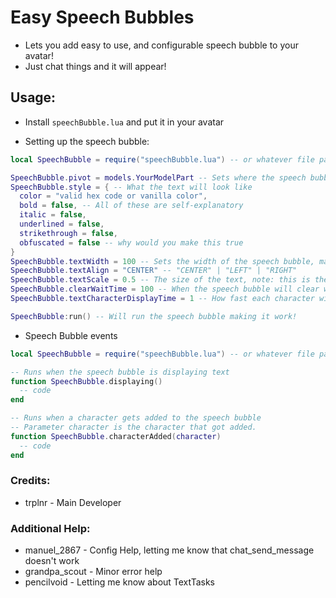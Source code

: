 # Easy Speech Bubbles
- Lets you add easy to use, and configurable speech bubble to your avatar!
- Just chat things and it will appear!

## Usage:
- Install `speechBubble.lua` and put it in your avatar

- Setting up the speech bubble:
```lua
local SpeechBubble = require("speechBubble.lua") -- or whatever file path you chose

SpeechBubble.pivot = models.YourModelPart -- Sets where the speech bubble will appear
SpeechBubble.style = { -- What the text will look like
  color = "valid hex code or vanilla color",
  bold = false, -- All of these are self-explanatory
  italic = false,
  underlined = false,
  strikethrough = false,
  obfuscated = false -- why would you make this true
}
SpeechBubble.textWidth = 100 -- Sets the width of the speech bubble, making it wrap
SpeechBubble.textAlign = "CENTER" -- "CENTER" | "LEFT" | "RIGHT"
SpeechBubble.textScale = 0.5 -- The size of the text, note: this is the best scale for word wrap, will fix this tomorrow
SpeechBubble.clearWaitTime = 100 -- When the speech bubble will clear when it is done displaying the text, This is dependent on SpeechBubble.textCharacterDisplayTime
SpeechBubble.textCharacterDisplayTime = 1 -- How fast each character will display on the text bubble, in ticks

SpeechBubble:run() -- Will run the speech bubble making it work!
```
- Speech Bubble events
```lua
local SpeechBubble = require("speechBubble.lua") -- or whatever file path you chose

-- Runs when the speech bubble is displaying text
function SpeechBubble.displaying() 
  -- code
end

-- Runs when a character gets added to the speech bubble
-- Parameter character is the character that got added.
function SpeechBubble.characterAdded(character) 
  -- code
end
```

### Credits:
- trplnr - Main Developer
### Additional Help:
- manuel_2867 - Config Help, letting me know that chat_send_message doesn't work
- grandpa_scout - Minor error help
- pencilvoid - Letting me know about TextTasks